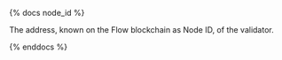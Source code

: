 {% docs node_id %}

The address, known on the Flow blockchain as Node ID, of the validator.

{% enddocs %}